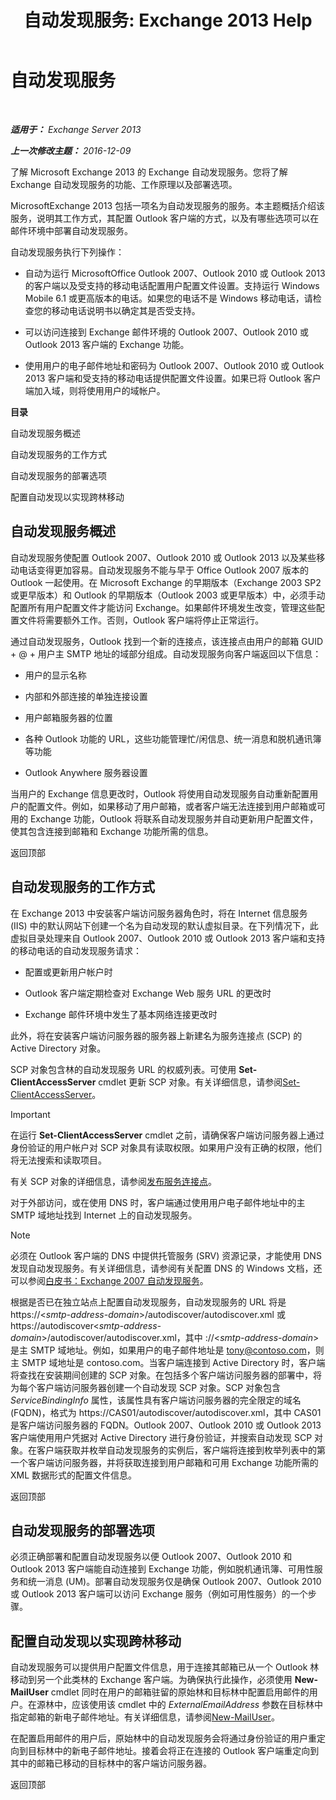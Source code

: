 ﻿---
title: '自动发现服务: Exchange 2013 Help'
TOCTitle: 自动发现服务
ms:assetid: b03c0f21-cbc2-4be8-ad03-73a7dac16ffc
ms:mtpsurl: https://technet.microsoft.com/zh-cn/library/Bb124251(v=EXCHG.150)
ms:contentKeyID: 50556643
ms.date: 01/11/2018
mtps_version: v=EXCHG.150
ms.translationtype: HT
---

# 自动发现服务

 

_**适用于：** Exchange Server 2013_

_**上一次修改主题：** 2016-12-09_

了解 Microsoft Exchange 2013 的 Exchange 自动发现服务。您将了解 Exchange 自动发现服务的功能、工作原理以及部署选项。

MicrosoftExchange 2013 包括一项名为自动发现服务的服务。本主题概括介绍该服务，说明其工作方式，其配置 Outlook 客户端的方式，以及有哪些选项可以在邮件环境中部署自动发现服务。

自动发现服务执行下列操作：

  - 自动为运行 MicrosoftOffice Outlook 2007、Outlook 2010 或 Outlook 2013 的客户端以及受支持的移动电话配置用户配置文件设置。支持运行 Windows Mobile 6.1 或更高版本的电话。如果您的电话不是 Windows 移动电话，请检查您的移动电话说明书以确定其是否受支持。

  - 可以访问连接到 Exchange 邮件环境的 Outlook 2007、Outlook 2010 或 Outlook 2013 客户端的 Exchange 功能。

  - 使用用户的电子邮件地址和密码为 Outlook 2007、Outlook 2010 或 Outlook 2013 客户端和受支持的移动电话提供配置文件设置。如果已将 Outlook 客户端加入域，则将使用用户的域帐户。

**目录**

自动发现服务概述

自动发现服务的工作方式

自动发现服务的部署选项

配置自动发现以实现跨林移动

## 自动发现服务概述

自动发现服务使配置 Outlook 2007、Outlook 2010 或 Outlook 2013 以及某些移动电话变得更加容易。自动发现服务不能与早于 Office Outlook 2007 版本的 Outlook 一起使用。在 Microsoft Exchange 的早期版本（Exchange 2003 SP2 或更早版本）和 Outlook 的早期版本（Outlook 2003 或更早版本）中，必须手动配置所有用户配置文件才能访问 Exchange。如果邮件环境发生改变，管理这些配置文件将需要额外工作。否则，Outlook 客户端将停止正常运行。

通过自动发现服务，Outlook 找到一个新的连接点，该连接点由用户的邮箱 GUID + @ + 用户主 SMTP 地址的域部分组成。自动发现服务向客户端返回以下信息：

  - 用户的显示名称

  - 内部和外部连接的单独连接设置

  - 用户邮箱服务器的位置

  - 各种 Outlook 功能的 URL，这些功能管理忙/闲信息、统一消息和脱机通讯簿等功能

  - Outlook Anywhere 服务器设置

当用户的 Exchange 信息更改时，Outlook 将使用自动发现服务自动重新配置用户的配置文件。例如，如果移动了用户邮箱，或者客户端无法连接到用户邮箱或可用的 Exchange 功能，Outlook 将联系自动发现服务并自动更新用户配置文件，使其包含连接到邮箱和 Exchange 功能所需的信息。

返回顶部

## 自动发现服务的工作方式

在 Exchange 2013 中安装客户端访问服务器角色时，将在 Internet 信息服务 (IIS) 中的默认网站下创建一个名为自动发现的默认虚拟目录。在下列情况下，此虚拟目录处理来自 Outlook 2007、Outlook 2010 或 Outlook 2013 客户端和支持的移动电话的自动发现服务请求：

  - 配置或更新用户帐户时

  - Outlook 客户端定期检查对 Exchange Web 服务 URL 的更改时

  - Exchange 邮件环境中发生了基本网络连接更改时

此外，将在安装客户端访问服务器的服务器上新建名为服务连接点 (SCP) 的 Active Directory 对象。

SCP 对象包含林的自动发现服务 URL 的权威列表。可使用 **Set-ClientAccessServer** cmdlet 更新 SCP 对象。有关详细信息，请参阅[Set-ClientAccessServer](https://technet.microsoft.com/zh-cn/library/bb125157\(v=exchg.150\))。

> [!IMPORTANT]  
> 在运行 <strong>Set-ClientAccessServer</strong> cmdlet 之前，请确保客户端访问服务器上通过身份验证的用户帐户对 SCP 对象具有读取权限。如果用户没有正确的权限，他们将无法搜索和读取项目。


有关 SCP 对象的详细信息，请参阅[发布服务连接点](https://go.microsoft.com/fwlink/p/?linkid=72744)。

对于外部访问，或在使用 DNS 时，客户端通过使用用户电子邮件地址中的主 SMTP 域地址找到 Internet 上的自动发现服务。

> [!NOTE]  
> 必须在 Outlook 客户端的 DNS 中提供托管服务 (SRV) 资源记录，才能使用 DNS 发现自动发现服务。有关详细信息，请参阅有关配置 DNS 的 Windows 文档，还可以参阅<a href="https://go.microsoft.com/fwlink/p/?linkid=85214">白皮书：Exchange 2007 自动发现服务</a>。


根据是否已在独立站点上配置自动发现服务，自动发现服务的 URL 将是 https://\<*smtp-address-domain*\>/autodiscover/autodiscover.xml 或 https://autodiscover\<*smtp-address-domain*\>/autodiscover/autodiscover.xml，其中 ://\<*smtp-address-domain*\> 是主 SMTP 域地址。例如，如果用户的电子邮件地址是 tony@contoso.com，则主 SMTP 域地址是 contoso.com。当客户端连接到 Active Directory 时，客户端将查找在安装期间创建的 SCP 对象。在包括多个客户端访问服务器的部署中，将为每个客户端访问服务器创建一个自动发现 SCP 对象。SCP 对象包含 *ServiceBindingInfo* 属性，该属性具有客户端访问服务器的完全限定的域名 (FQDN)，格式为 https://CAS01/autodiscover/autodiscover.xml，其中 CAS01 是客户端访问服务器的 FQDN。Outlook 2007、Outlook 2010 或 Outlook 2013 客户端使用用户凭据对 Active Directory 进行身份验证，并搜索自动发现 SCP 对象。在客户端获取并枚举自动发现服务的实例后，客户端将连接到枚举列表中的第一个客户端访问服务器，并将获取连接到用户邮箱和可用 Exchange 功能所需的 XML 数据形式的配置文件信息。

返回顶部

## 自动发现服务的部署选项

必须正确部署和配置自动发现服务以便 Outlook 2007、Outlook 2010 和 Outlook 2013 客户端能自动连接到 Exchange 功能，例如脱机通讯簿、可用性服务和统一消息 (UM)。部署自动发现服务仅是确保 Outlook 2007、Outlook 2010 或 Outlook 2013 客户端可以访问 Exchange 服务（例如可用性服务）的一个步骤。

## 配置自动发现以实现跨林移动

自动发现服务可以提供用户配置文件信息，用于连接其邮箱已从一个 Outlook 林移动到另一个此类林的 Exchange 客户端。为确保执行此操作，必须使用 **New-MailUser** cmdlet 同时在用户的邮箱驻留的原始林和目标林中配置启用邮件的用户。在源林中，应该使用该 cmdlet 中的 *ExternalEmailAddress* 参数在目标林中指定邮箱的新电子邮件地址。有关详细信息，请参阅[New-MailUser](https://technet.microsoft.com/zh-cn/library/aa996335\(v=exchg.150\))。

在配置启用邮件的用户后，原始林中的自动发现服务会将通过身份验证的用户重定向到目标林中的新电子邮件地址。接着会将正在连接的 Outlook 客户端重定向到其中的邮箱已移动的目标林中的客户端访问服务器。

返回顶部

